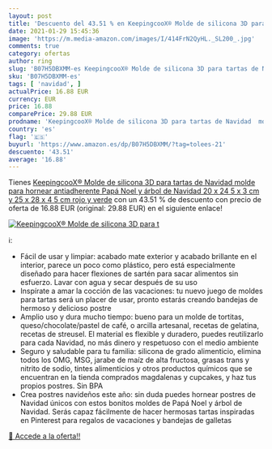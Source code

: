 ```yaml
---
layout: post
title: 'Descuento del 43.51 % en KeepingcooX® Molde de silicona 3D para t'
date: 2021-01-29 15:45:36
image: 'https://m.media-amazon.com/images/I/414FrN2QyHL._SL200_.jpg'
comments: true
category: ofertas
author: ring
slug: 'B07H5DBXMM-es KeepingcooX® Molde de silicona 3D para tartas de Navidad...'
sku: 'B07H5DBXMM-es'
tags: [ 'navidad', ]
actualPrice: 16.88 EUR
currency: EUR
price: 16.88
comparePrice: 29.88 EUR
prodname: 'KeepingcooX® Molde de silicona 3D para tartas de Navidad  molde para hornear antiadherente  Papá Noel y árbol de Navidad  20 x 24 5 x 3 cm y 25 x 28 x 4 5 cm  rojo y verde'
country: 'es'
flag: '🇪🇸'
buyurl: 'https://www.amazon.es/dp/B07H5DBXMM/?tag=tolees-21'
descuento: '43.51'
average: '16.88'
---
```


Tienes [KeepingcooX® Molde de silicona 3D para tartas de Navidad  molde para hornear antiadherente  Papá Noel y árbol de Navidad  20 x 24 5 x 3 cm y 25 x 28 x 4 5 cm  rojo y verde](https://www.amazon.es/dp/B07H5DBXMM/?tag=tolees-21) con un 43.51 % de descuento con precio de oferta de 16.88 EUR (original: 29.88 EUR) en el siguiente enlace!

[![KeepingcooX® Molde de silicona 3D para t](https://m.media-amazon.com/images/I/414FrN2QyHL._SL200_.jpg)](https://www.amazon.es/dp/B07H5DBXMM/?tag=tolees-21)

ℹ️:

- Fácil de usar y limpiar: acabado mate exterior y acabado brillante en el interior, parece un poco como plástico, pero está especialmente diseñado para hacer flexiones de sartén para sacar alimentos sin esfuerzo. Lavar con agua y secar después de su uso
- Inspírate a amar la cocción de las vacaciones: tu nuevo juego de moldes para tartas será un placer de usar, pronto estarás creando bandejas de hermoso y delicioso postre
- Amplio uso y dura mucho tiempo: bueno para un molde de tortitas, queso/chocolate/pastel de café, o arcilla artesanal, recetas de gelatina, recetas de streusel. El material es flexible y duradero, puedes reutilizarlo para cada Navidad, no más dinero y respetuoso con el medio ambiente
- Seguro y saludable para tu familia: silicona de grado alimenticio, elimina todos los OMG, MSG, jarabe de maíz de alta fructosa, grasas trans y nitrito de sodio, tintes alimenticios y otros productos químicos que se encuentran en la tienda comprados magdalenas y cupcakes, y haz tus propios postres. Sin BPA
- Crea postres navideños este año: sin duda puedes hornear postres de Navidad únicos con estos bonitos moldes de Papá Noel y árbol de Navidad. Serás capaz fácilmente de hacer hermosas tartas inspiradas en Pinterest para regalos de vacaciones y bandejas de galletas

[🛒 Accede a la oferta!!](https://www.amazon.es/dp/B07H5DBXMM/?tag=tolees-21)
